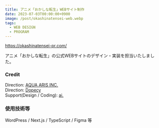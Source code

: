 ```yaml
---
title: アニメ「おかしな転生」WEBサイト制作
date: 2023-07-03T00:00:00+0900
image: /post/okashinatensei-web.webp
tags:
  - WEB DESIGN
  - PROGRAM
---
```


https://okashinatensei-pr.com/

アニメ「おかしな転生」の公式WEBサイトのデザイン・実装を担当いたしました。

### Credit

Direction: [AQUA ARIS INC.](https://aqua-aris.com/)  
Direction: [Dopecy](https://dopecy.jp/)  
Support(Design / Coding): [ai.](https://l-flanerie.com/)

### 使用技術等

WordPress / Next.js / TypeScript / Figma 等
